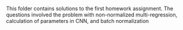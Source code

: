 This folder contains solutions to the first homework assignment. The questions involved the problem with non-normalized multi-regression, calculation of parameters in CNN, and batch normalization
